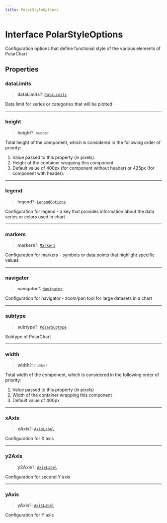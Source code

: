 ```yaml
---
title: PolarStyleOptions
---
```


# Interface PolarStyleOptions

Configuration options that define functional style of the various elements of PolarChart

## Properties

### dataLimits

> **dataLimits**?: [`DataLimits`](interface.DataLimits.md)

Data limit for series or categories that will be plotted

***

### height

> **height**?: `number`

Total height of the component, which is considered in the following order of priority:

1. Value passed to this property (in pixels).
2. Height of the container wrapping this component
3. Default value of 400px (for component without header) or 425px (for component with header).

***

### legend

> **legend**?: [`LegendOptions`](../type-aliases/type-alias.LegendOptions.md)

Configuration for legend - a key that provides information about the data series or colors used in chart

***

### markers

> **markers**?: [`Markers`](../type-aliases/type-alias.Markers.md)

Configuration for markers - symbols or data points that highlight specific values

***

### navigator

> **navigator**?: [`Navigator`](../type-aliases/type-alias.Navigator.md)

Configuration for navigator - zoom/pan tool for large datasets in a chart

***

### subtype

> **subtype**?: [`PolarSubtype`](../type-aliases/type-alias.PolarSubtype.md)

Subtype of PolarChart

***

### width

> **width**?: `number`

Total width of the component, which is considered in the following order of priority:

1. Value passed to this property (in pixels)
2. Width of the container wrapping this component
3. Default value of 400px

***

### xAxis

> **xAxis**?: [`AxisLabel`](../type-aliases/type-alias.AxisLabel.md)

Configuration for X axis

***

### y2Axis

> **y2Axis**?: [`AxisLabel`](../type-aliases/type-alias.AxisLabel.md)

Configuration for second Y axis

***

### yAxis

> **yAxis**?: [`AxisLabel`](../type-aliases/type-alias.AxisLabel.md)

Configuration for Y axis

